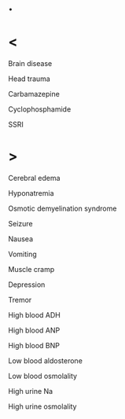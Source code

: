 # .

# <

Brain disease

Head trauma

Carbamazepine

Cyclophosphamide

SSRI

# >

Cerebral edema

Hyponatremia

Osmotic demyelination syndrome

Seizure

Nausea

Vomiting

Muscle cramp

Depression

Tremor

High blood ADH

High blood ANP

High blood BNP

Low blood aldosterone

Low blood osmolality

High urine Na

High urine osmolality

